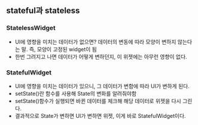 ## **stateful과 stateless**

### StatelessWidget

- UI에 영향을 미치는 데이터가 없으면? 데이터의 변동에 따라 모양이 변하지 않는다는 말. 즉, 모양이 고정된 widget이 됨
- 한번 그려지고 나면 데이터가 어떻게 변하던지, 이 위젯에는 아무런 영향이 없다.

### StatefulWidget

- UI에 영향을 미치는 데이터가 있으니, 그 데이터가 변함에 따라 UI가 변하게 된다.
- setState()란 함수를 사용해 State의 변화를 알려줘야함
- setState()함수가 실행되면 바뀐 데이터를 체크해 해당 데이터로 위젯을 다시 그린다.
- 결과적으로 State가 변하면 UI가 변하면 위젯, 이게 바로 StatefulWidget이다.